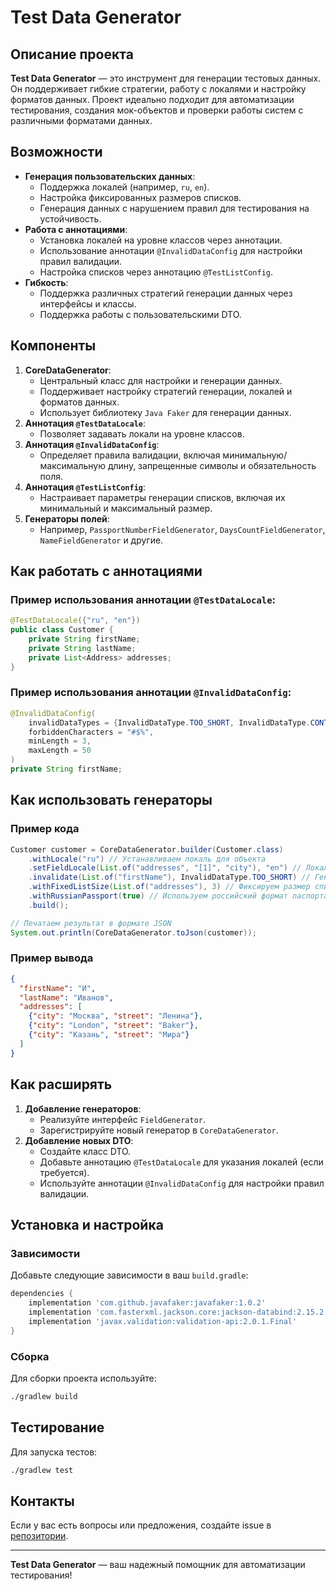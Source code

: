 # Test Data Generator

## Описание проекта
**Test Data Generator** — это инструмент для генерации тестовых данных. Он поддерживает гибкие стратегии, работу с локалями и настройку форматов данных. Проект идеально подходит для автоматизации тестирования, создания мок-объектов и проверки работы систем с различными форматами данных.

## Возможности
- **Генерация пользовательских данных**:
    - Поддержка локалей (например, `ru`, `en`).
    - Настройка фиксированных размеров списков.
    - Генерация данных с нарушением правил для тестирования на устойчивость.
- **Работа с аннотациями**:
    - Установка локалей на уровне классов через аннотации.
    - Использование аннотации `@InvalidDataConfig` для настройки правил валидации.
    - Настройка списков через аннотацию `@TestListConfig`.
- **Гибкость**:
    - Поддержка различных стратегий генерации данных через интерфейсы и классы.
    - Поддержка работы с пользовательскими DTO.

## Компоненты
1. **CoreDataGenerator**:
    - Центральный класс для настройки и генерации данных.
    - Поддерживает настройку стратегий генерации, локалей и форматов данных.
    - Использует библиотеку `Java Faker` для генерации данных.
2. **Аннотация `@TestDataLocale`**:
    - Позволяет задавать локали на уровне классов.
3. **Аннотация `@InvalidDataConfig`**:
    - Определяет правила валидации, включая минимальную/максимальную длину, запрещенные символы и обязательность поля.
4. **Аннотация `@TestListConfig`**:
    - Настраивает параметры генерации списков, включая их минимальный и максимальный размер.
5. **Генераторы полей**:
    - Например, `PassportNumberFieldGenerator`, `DaysCountFieldGenerator`, `NameFieldGenerator` и другие.

## Как работать с аннотациями
### Пример использования аннотации `@TestDataLocale`:
```java
@TestDataLocale({"ru", "en"})
public class Customer {
    private String firstName;
    private String lastName;
    private List<Address> addresses;
}
```

### Пример использования аннотации `@InvalidDataConfig`:
```java
@InvalidDataConfig(
    invalidDataTypes = {InvalidDataType.TOO_SHORT, InvalidDataType.CONTAINS_FORBIDDEN_CHARACTERS},
    forbiddenCharacters = "#$%",
    minLength = 3,
    maxLength = 50
)
private String firstName;
```

## Как использовать генераторы
### Пример кода
```java
Customer customer = CoreDataGenerator.builder(Customer.class)
    .withLocale("ru") // Устанавливаем локаль для объекта
    .setFieldLocale(List.of("addresses", "[1]", "city"), "en") // Локаль для конкретного поля
    .invalidate(List.of("firstName"), InvalidDataType.TOO_SHORT) // Генерация данных с ошибкой
    .withFixedListSize(List.of("addresses"), 3) // Фиксируем размер списка
    .withRussianPassport(true) // Используем российский формат паспорта
    .build();

// Печатаем результат в формате JSON
System.out.println(CoreDataGenerator.toJson(customer));
```

### Пример вывода
```json
{
  "firstName": "И",
  "lastName": "Иванов",
  "addresses": [
    {"city": "Москва", "street": "Ленина"},
    {"city": "London", "street": "Baker"},
    {"city": "Казань", "street": "Мира"}
  ]
}
```

## Как расширять
1. **Добавление генераторов**:
    - Реализуйте интерфейс `FieldGenerator`.
    - Зарегистрируйте новый генератор в `CoreDataGenerator`.
2. **Добавление новых DTO**:
    - Создайте класс DTO.
    - Добавьте аннотацию `@TestDataLocale` для указания локалей (если требуется).
    - Используйте аннотации `@InvalidDataConfig` для настройки правил валидации.

## Установка и настройка
### Зависимости
Добавьте следующие зависимости в ваш `build.gradle`:
```gradle
dependencies {
    implementation 'com.github.javafaker:javafaker:1.0.2'
    implementation 'com.fasterxml.jackson.core:jackson-databind:2.15.2'
    implementation 'javax.validation:validation-api:2.0.1.Final'
}
```

### Сборка
Для сборки проекта используйте:
```bash
./gradlew build
```

## Тестирование
Для запуска тестов:
```bash
./gradlew test
```

## Контакты
Если у вас есть вопросы или предложения, создайте issue в [репозитории](https://github.com/CyberJhin/Test-Data-Generator).

---

**Test Data Generator** — ваш надежный помощник для автоматизации тестирования!
